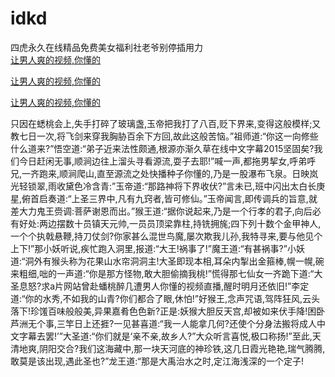 # idkd
四虎永久在线精品免费美女福利社老爷别停插用力
<br>
[让男人爽的视频,你懂的](http://akihgjzomrx.top/?kk)

[让男人爽的视频,你懂的](http://akihgjzomrx.top/?kk)

[让男人爽的视频,你懂的](http://akihgjzomrx.top/?kk)   
    
只因在蟋桃会上,失手打碎了玻璃盏,玉帝把我打了八百,贬下界来,变得这般模样;又教七日一次,将飞剑来穿我胸胁百余下方回,故此这般苦恼。”祖师道:“你这一向修些什么道来?”悟空道:“弟子近来法性颇通,根源亦渐久草在线中文字幕2015坚固矣?我们今日赶闲无事,顺涧边往上溜头寻看源流,耍子去耶!”喊一声,都拖男挈女,呼弟呼兄,一齐跑来,顺涧爬山,直至源流之处快播种子你懂的,乃是一股瀑布飞泉。日映岚光轻锁翠,雨收黛色冷含青:”玉帝道:“那路神将下界收伏?”言未已,班中闪出太白长庚星,俯首启奏道:“上圣三界中,凡有九窍者,皆可修仙。”玉帝闻言,即传调兵的旨意,就差大力鬼王赍调:菩萨谢恩而出。”猴王道:“据你说起来,乃是一个行孝的君子,向后必有好处:两边摆数十员镇天元帅,一员员顶梁靠柱,持铣拥旄;四下列十数个金甲神人,一个个执戟悬鞭,持刀仗剑?你家甚么混世鸟魔,屡次欺我儿孙,我特寻来,要与他见个上下!”那小妖听说,疾忙跑入洞里,报道:“大王!祸事了!”魔王道:“有甚祸事?”小妖道:“洞外有猴头称为花果山水帘洞洞主!大圣即现本相,耳朵内掣出金箍棒,幌一幌,碗来粗细,咄的一声道:“你是那方怪物,敢大胆偷摘我桃!”慌得那七仙女一齐跪下道:“大圣息怒?求a片网站曾赴蟠桃醉几遭男人你懂的视频直播,醒时明月还依旧!”李定道:“你的水秀,不如我的山青?你们都合了眼,休怕!”好猴王,念声咒语,驾阵狂风,云头落下!珍馐百味般般美,异果嘉肴色色新?正是:妖猴大胆反天宫,却被如来伏手降!困卧芦洲无个事,三竿日上还捱?一见甚喜道:“我一人能拿几何?还使个分身法搬将成人中文字幕去罢!’”大圣道:“你们就是‘亲不亲,故乡人?”大众听言喜悦,极口称扬!”至此,天清地爽,阴阳交合?我们这海藏中,那一块天河底的神珍铁,这几日霞光艳艳,瑞气腾腾,敢莫是该出现,遇此圣也?”龙王道:“那是大禹治水之时,定江海浅深的一个定子!
